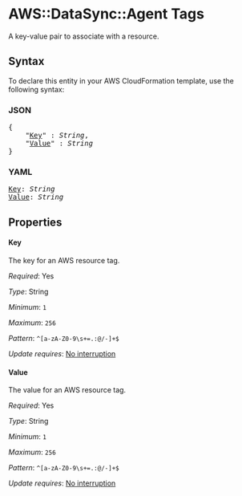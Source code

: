 # AWS::DataSync::Agent Tags

A key-value pair to associate with a resource.

## Syntax

To declare this entity in your AWS CloudFormation template, use the following syntax:

### JSON

<pre>
{
    "<a href="#key" title="Key">Key</a>" : <i>String</i>,
    "<a href="#value" title="Value">Value</a>" : <i>String</i>
}
</pre>

### YAML

<pre>
<a href="#key" title="Key">Key</a>: <i>String</i>
<a href="#value" title="Value">Value</a>: <i>String</i>
</pre>

## Properties

#### Key

The key for an AWS resource tag.

_Required_: Yes

_Type_: String

_Minimum_: <code>1</code>

_Maximum_: <code>256</code>

_Pattern_: <code>^[a-zA-Z0-9\s+=.:@/-]+$</code>

_Update requires_: [No interruption](https://docs.aws.amazon.com/AWSCloudFormation/latest/UserGuide/using-cfn-updating-stacks-update-behaviors.html#update-no-interrupt)

#### Value

The value for an AWS resource tag.

_Required_: Yes

_Type_: String

_Minimum_: <code>1</code>

_Maximum_: <code>256</code>

_Pattern_: <code>^[a-zA-Z0-9\s+=.:@/-]+$</code>

_Update requires_: [No interruption](https://docs.aws.amazon.com/AWSCloudFormation/latest/UserGuide/using-cfn-updating-stacks-update-behaviors.html#update-no-interrupt)

